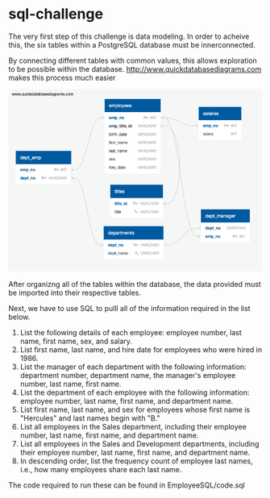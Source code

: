 # sql-challenge
The very first step of this challenge is data modeling.  In order to acheive this, the six tables within a PostgreSQL database must be innerconnected.

By connecting different tables with common values, this allows exploration to be possible within the database.   http://www.quickdatabasediagrams.com makes this process much easier

![image](https://github.com/habrasek/sql-challenge/blob/8ef19989de2ae87427373ca9d1bc8238ee16eb82/EmployeeSQL/diagram.png)

After organizng all of the tables within the database, the data provided must be imported into their respective tables.


Next, we have to use SQL to pulll all of the information required in the list below.

1. List the following details of each employee: employee number, last name, first name, sex, and salary.
2. List first name, last name, and hire date for employees who were hired in 1986.
3. List the manager of each department with the following information: department number, department name, the manager's employee number, last name, first name.
4. List the department of each employee with the following information: employee number, last name, first name, and department name.
5. List first name, last name, and sex for employees whose first name is "Hercules" and last names begin with "B."
6. List all employees in the Sales department, including their employee number, last name, first name, and department name.
7. List all employees in the Sales and Development departments, including their employee number, last name, first name, and department name.
8. In descending order, list the frequency count of employee last names, i.e., how many employees share each last name.

The code required to run these can be found in EmployeeSQL/code.sql
